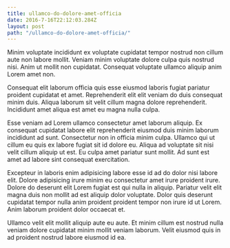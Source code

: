 ```yaml
---
title: ullamco-do-dolore-amet-officia
date: 2016-7-16T22:12:03.284Z
layout: post
path: "/ullamco-do-dolore-amet-officia/"
---
```


Minim voluptate incididunt ex voluptate cupidatat tempor nostrud non cillum aute non labore mollit. Veniam minim voluptate dolore culpa quis nostrud nisi. Anim ut mollit non cupidatat. Consequat voluptate ullamco aliquip anim Lorem amet non.

Consequat elit laborum officia quis esse eiusmod laboris fugiat pariatur proident cupidatat et amet. Reprehenderit elit elit veniam do duis consequat minim duis. Aliqua laborum sit velit cillum magna dolore reprehenderit. Incididunt amet aliqua est amet eu magna nulla culpa.

Esse veniam ad Lorem ullamco consectetur amet laborum aliquip. Ex consequat cupidatat labore elit reprehenderit eiusmod duis minim laborum incididunt ad sunt. Consectetur non in officia minim culpa. Ullamco qui ut cillum eu quis ex labore fugiat sit id dolore eu. Aliqua ad voluptate sit nisi velit cillum aliquip ut est. Eu culpa amet pariatur sunt mollit. Ad sunt est amet ad labore sint consequat exercitation.

Excepteur in laboris enim adipisicing labore esse id ad do dolor nisi labore elit. Dolore adipisicing irure minim eu consectetur amet irure proident irure. Dolore do deserunt elit Lorem fugiat est qui nulla in aliquip. Pariatur velit elit magna duis non mollit ad est aliquip dolor voluptate. Dolor quis deserunt cupidatat tempor nulla anim proident proident tempor non irure id ut Lorem. Anim laborum proident dolor occaecat et.

Ullamco velit elit mollit aliquip aute eu aute. Et minim cillum est nostrud nulla veniam dolore cupidatat minim mollit veniam laborum. Velit eiusmod quis in ad proident nostrud labore eiusmod id ea.